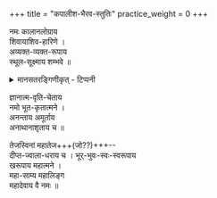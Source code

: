 +++
title = "कपालीश-भैरव-स्तुतिः"
practice_weight = 0
+++

नमः कालानलोग्राय  
शिवायाशिव-हारिणे ।  
अव्यक्त-व्यक्त-रूपाय  
स्थूल-सूक्ष्माय शम्भवे ॥ 

<details><summary>मानसतरङ्गिणीकृत् - टिप्पनी</summary>

 One name from it is the foundation of the ghost visualization incantation
</details>


ज्ञानात्म-वृति-चेताय  
नमो भूत-कृतात्मने ।  
अनन्ताय अमूर्ताय  
अनाथानाशृताय च ॥ 

तेजस्विनां महातेज+++(जो??)+++--  
दीप्त-ज्वाला-धराय च ।  भूर्-भुवः-स्वः-स्वरूपाय  
खरूपाय महात्मने ।  
महा-साम्य महालिङ्ग  
महादेवाय वै नमः ॥

